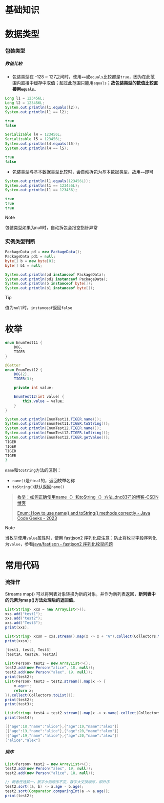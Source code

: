 # 基础知识

# 数据类型

### 包装类型

##### 数值比较

- 包装类型在 -128 ~ 127之间时，使用`==`或`equals`比较都是`true`，因为在此范围内直接中缓存中取值；超过此范围只能用`equals`；**故包装类型的数值比较直接用`equals`**。

```java
Long l1 = 123456L;
Long l2 = 123456L;
System.out.println(l1.equals(l2));
System.out.println(l1 == l2);

true
false
    
Serializable l4 = 123456L;
Serializable l5 = 123456L;
System.out.println(l4.equals(l5));
System.out.println(l4 == l5);

true
false
```

- 包装类型与基本数据类型比较时，会自动拆包为基本数据类型，故用`==`即可

```java
System.out.println(l1.equals(123456L));
System.out.println(l1 == 123456L);
System.out.println(l1 == 123456);

true
true
true
```

> [!NOTE]
>
> 包装类型如果为null时，自动拆包会报空指针异常

### 实例类型判断

```java
PackageData pd = new PackageData();
PackageData pd1 = null;
byte[] b = new byte[0];
byte[] b1 = null;

System.out.println(pd instanceof PackageData);
System.out.println(pd1 instanceof PackageData);
System.out.println(b instanceof byte[]);
System.out.println(b1 instanceof byte[]);
```

> [!TIP]
>
> 值为`null`时，`instanceof`返回`false`

# 枚举

```java
enum EnumTest11 {
    DOG,
    TIGER
}

@Getter
enum EnumTest12 {
    DOG(2),
    TIGER(3);

    private int value;

    EnumTest12(int value) {
        this.value = value;
    }
}
```

```java
System.out.println(EnumTest11.TIGER.name());
System.out.println(EnumTest11.TIGER.toString());
System.out.println(EnumTest12.TIGER.name());
System.out.println(EnumTest12.TIGER.toString());
System.out.println(EnumTest12.TIGER.getValue());
TIGER
TIGER
TIGER
TIGER
3
```

`name`和`toString`方法的区别：

- `name()`是`final`的，返回枚举名称
- `toString()`默认返回`name()`

> [枚举：如何正确使用name（）和toString（）方法_dnc8371的博客-CSDN博客](https://blog.csdn.net/dnc8371/article/details/106702197)
>
> [Enum: How to use name() and toString() methods correctly - Java Code Geeks - 2023](https://www.javacodegeeks.com/2017/09/enum-use-name-tostring-methods-correctly.html)

> [!NOTE]
>
> 当枚举使用`value`属性时，使用 fastjson2 序列化应注意：防止将枚举字段序列化为`value`，参看[java/fastjson - fastjson2 序列化枚举问题](java/fastjson.md#fastjson2序列化枚举问题)

# 常用代码

### 流操作

Streams map() 可以将列表对象转换为新的对象，并作为新列表返回，**新列表中的元素为map()方法处理后的返回值**。

```java
List<String> xxs = new ArrayList<>();
xxs.add("test1");
xxs.add("test2");
xxs.add("Test3");
print(xxs);

List<String> xxsn = xxs.stream().map(x -> x + "A").collect(Collectors.toList());
print(xxsn);

[test1, test2, Test3]
[test1A, test2A, Test3A]
```

```java
List<Person> test2 = new ArrayList<>();
test2.add(new Person("alice", 18, null));
test2.add(new Person("alex", 19, null));
print(test2);
List<Person> test3 = test2.stream().map(x -> {
    x.age++;
    return x;
}).collect(Collectors.toList());
print(test2);
print(test3);

List<String> test4 = test2.stream().map(x -> x.name).collect(Collectors.toList());
print(test4);

[{"age":18,"name":"alice"},{"age":19,"name":"alex"}]
[{"age":19,"name":"alice"},{"age":20,"name":"alex"}]
[{"age":19,"name":"alice"},{"age":20,"name":"alex"}]
["alice","alex"]
```

##### 排序

```java
List<Person> test2 = new ArrayList<>();
test2.add(new Person("alex", 19, null));
test2.add(new Person("alice", 18, null));

// 两者任选其一，数字小则顺序不变，数字大交换顺序，即升序
test2.sort((a, b) -> a.age - b.age);
test2.sort(Comparator.comparingInt(a -> a.age));
print(test2);
```

 
